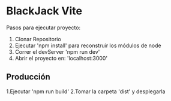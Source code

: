 # BlackJack Vite

Pasos para ejecutar proyecto:

1. Clonar Repositorio
2. Ejecutar 'npm install' para reconstruir los módulos de node
3. Correr el devServer 'npm run dev'
4. Abrir el proyecto en: 'localhost:3000'

## Producción

1.Ejecutar 'npm run build'
2.Tomar la carpeta 'dist' y desplegarla